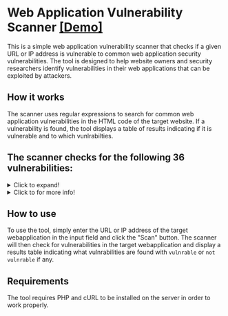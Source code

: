 # Web Application Vulnerability Scanner [[Demo]](https://nst-dev.000webhostapp.com/tools/scanner.php)
This is a simple web application vulnerability scanner that checks if a given URL or IP address is vulnerable to common web application security vulnerabilities. The tool is designed to help website owners and security researchers identify vulnerabilities in their web applications that can be exploited by attackers.

## How it works
The scanner uses regular expressions to search for common web application vulnerabilities in the HTML code of the target website. If a vulnerability is found, the tool displays a table of results indicating if it is vulnerable and to which vunlrabilties.

## The scanner checks for the following 36 vulnerabilities:

<details>
  <summary>Click to expand!</summary>
  
| # | Vulnerability |
| - | ------------- |
| 1 | SQL injection |
| 2 | Cross-Site Scripting (XSS) |
| 3 | File Inclusion |
| 4 | Directory Traversal |
| 5 | Remote File Inclusion |
| 6 | Command Injection |
| 7 | Cross-Site Request Forgery (CSRF) |
| 8 | Unrestricted File Upload |
| 9 | Password Cracking |
| 10 | Session Hijacking |
| 11 | Broken Authentication and Session Management |
| 12 | Remote Code Execution |
| 13 | Local File Inclusion |
| 14 | Server Side Request Forgery (SSRF) |
| 15 | XML External Entity (XXE) Injection |
| 16 | Cross-Site Script Inclusion (XSSI) |
| 17 | Server-Side Template Injection (SSTI) |
| 18 | HTML Injection |
| 19 | LDAP Injection |
| 20 | XPath Injection |
| 21 | Code Injection |
| 22 | Object Injection |
| 23 | Cross-Domain Scripting |
| 24 | HTTP Response Splitting |
| 25 | Buffer Overflow |
| 26 | Format String Attack |
| 27 | Command Injection (Windows) |
| 28 | Insecure Cryptographic Storage |
| 29 | Insecure Direct Object References |
| 30 | Insufficient Logging and Monitoring |
| 31 | Security Misconfiguration |
| 32 | Cross-Site Script Inclusion (CSSI) |
| 33 | Click Fraud |
| 34 | Broken Access Control |
| 35 | Clickjacking |
| 36 | Hidden Form Fields |

</details>

<details>
  <summary>Click to for more info!</summary>
  
| Vulnerability             | Description |
|---------------------------|-------------|
| SQL Injection             | This occurs when an attacker inserts malicious SQL code into an application's input which is then executed by the database. |
| XSS                       | This occurs when an attacker injects malicious scripts into a web page, which are then executed by unsuspecting users. |
| File Inclusion            | This occurs when unsanitized user input is used to load a file or resource that should not be publicly accessible. |
| Directory Traversal       | This occurs when user input is used to navigate to directories outside of the intended directory hierarchy. |
| Remote File Inclusion     | This occurs when malicious code is included from a remote server, allowing an attacker to execute code on the server. |
| Command Injection         | This occurs when user input is passed directly to the command line, allowing an attacker to execute arbitrary commands. |
| Cross-Site Request Forgery | This occurs when an attacker submits unauthorized requests on behalf of an authenticated user. |
| Unrestricted File Upload  | This occurs when malicious files are uploaded to a server and executed, allowing an attacker to execute code on the server. |
| Password Cracking         | This occurs when weak password policies allow attackers to guess or crack passwords. |
| Session Hijacking         | This occurs when an attacker gains access to a user's session ID and uses it to impersonate the user. |
| Broken Authentication and Session Management | This occurs when poorly implemented authentication and session management allow attackers to bypass authentication and hijack sessions. |
| Remote Code Execution     | This occurs when user input is passed directly to the command line, allowing an attacker to execute arbitrary commands. |
| Local File Inclusion      | This occurs when unsanitized user input is used to load a file or resource that should not be publicly accessible. |
| Server Side Request Forgery | This occurs when an attacker sends requests to internal or external servers on behalf of the vulnerable application. |
| XML External Entity (XXE) Injection | This occurs when external entities are injected into an XML document, leading to the disclosure of sensitive information or execution of remote code. |
| Cross-Site Script Inclusion (XSSI) | This occurs when an attacker can load a web page's JavaScript data from an external source, allowing them to execute malicious code on the victim's browser. |
| Server-Side Template Injection (SSTI) | This occurs when an attacker injects malicious code into a template that is parsed and executed on the server-side. |
| HTML Injection            | This is a vulnerability where an attacker can inject malicious HTML code into a web page. This can allow the attacker to steal sensitive information or execute arbitrary code in the user's browser. |
| LDAP Injection            | This occurs when an attacker can inject malicious input into an LDAP search filter or command, allowing them to access or modify sensitive information in the LDAP directory. |
| XPath Injection           | This occurs when an attacker injects malicious input into an XPath query, allowing them to access or modify sensitive information. |
| Code Injection            | This occurs when an attacker can inject malicious code into a web application, allowing them to execute arbitrary code on the server. |
| Object Injection          | This occurs when an attacker can manipulate serialized objects in a web application to execute arbitrary code. |
| Cross-Domain Scripting    | This occurs when an attacker can inject a script into a web page from an external domain, allowing them to steal sensitive information from the victim's browser. |
| HTTP Response Splitting   | This occurs when an attacker can inject newlines into an HTTP response header, allowing them to insert additional HTTP headers and potentially perform other attacks. || Cross-Site Scripting (XSS)         | An attack where an attacker injects malicious code into a web page viewed by other users. This can allow them to steal sensitive information or perform actions on behalf of the user.                                 |
| SQL Injection                      | An attack where an attacker injects malicious SQL code into a web application to gain access to sensitive information or perform actions on the database.                                                           |
| Man-in-the-Middle (MitM)           | An attack where an attacker intercepts communication between two parties to steal or manipulate data. This can be done through various techniques, such as ARP poisoning or DNS spoofing.                  |
| Denial-of-Service (DoS)            | An attack where an attacker overwhelms a server or network with traffic or requests, rendering it unavailable to legitimate users.                                                                                  |
| Distributed Denial-of-Service (DDoS) | An attack where multiple systems are used to overwhelm a server or network with traffic or requests, rendering it unavailable to legitimate users.                                                           |
| Buffer Overflow                    | An attack where an attacker can exploit a buffer overflow vulnerability in a web application to execute arbitrary code on the server.                                                                          |
| Format String Attack               | An attack where an attacker can exploit a format string vulnerability in a web application to execute arbitrary code on the server.                                                                             |
| Command Injection (Windows)        | An attack where an attacker can inject malicious input into a command executed on a Windows system, allowing them to execute arbitrary code on the server.                                                        |
| Insecure Cryptographic Storage     | An attack where an attacker can exploit weak cryptographic hashing algorithms to gain access to sensitive information.                                                                                              |
| Insecure Direct Object References  | Unvalidated or insufficiently validated user input is used to access sensitive information or functionality directly through URL manipulation.                                                                   |
| Insufficient Logging and Monitoring | Insufficient or nonexistent logging and monitoring capabilities make it difficult to detect and respond to security incidents.                                                                                  |
| Security Misconfiguration          | Incorrectly configured server settings or application properties can result in vulnerabilities that can be exploited by attackers.                                                                               |
| Cross-Site Script Inclusion (CSSI) | Unsanitized user input is used to include external resources, such as stylesheets, that could potentially be controlled by an attacker.                                                                          |
| Click Fraud                        | An attack where an attacker generates fake clicks on online advertisements to increase their revenue or to exhaust a competitor's advertising budget.                                                            |
| Broken Access Control              | An attack where an attacker is able to gain unauthorized access to resources or actions that should be protected by access controls, allowing them to steal sensitive information or perform malicious actions. |
| Clickjacking                       | An attack where an attacker tricks a user into clicking on a button or link that is disguised as something else, such as a harmless button, but actually performs a malicious action.                           |
| Hidden Form Fields                 | This is a type of vulnerability where a form field is hidden from the user, but still included in the form submission. This can allow attackers to submit unexpected data, potentially bypassing form validation or performing other malicious actions. |
| Object Injection                   | This occurs when an attacker can manipulate serialized objects in a web application to execute arbitrary code.    
</details>

## How to use
To use the tool, simply enter the URL or IP address of the target webapplication in the input field and click the "Scan" button. The scanner will then check for vulnerabilities in the target webapplication and display a results table indicating what vulnrabilities are found with `vulnrable` or `not vulnrable` if any.

## Requirements
The tool requires PHP and cURL to be installed on the server in order to work properly.
